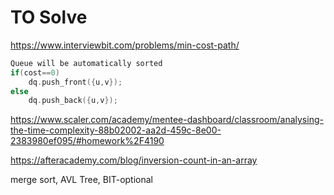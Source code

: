 # TO Solve

https://www.interviewbit.com/problems/min-cost-path/
```cpp
Queue will be automatically sorted 
if(cost==0)
    dq.push_front({u,v});
else 
    dq.push_back({u,v});
```   

https://www.scaler.com/academy/mentee-dashboard/classroom/analysing-the-time-complexity-88b02002-aa2d-459c-8e00-2383980ef095/#homework%2F4190

https://afteracademy.com/blog/inversion-count-in-an-array

merge sort, AVL Tree, BIT-optional 

